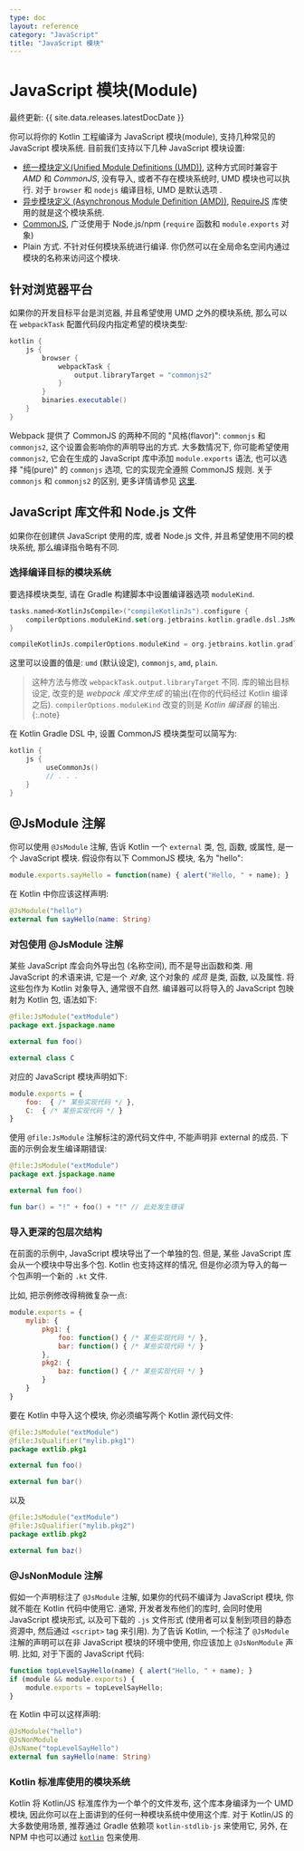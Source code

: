 ```yaml
---
type: doc
layout: reference
category: "JavaScript"
title: "JavaScript 模块"
---
```


# JavaScript 模块(Module)

最终更新: {{ site.data.releases.latestDocDate }}

你可以将你的 Kotlin 工程编译为 JavaScript 模块(module), 支持几种常见的 JavaScript 模块系统.
目前我们支持以下几种 JavaScript 模块设置:

- [统一模块定义(Unified Module Definitions (UMD))](https://github.com/umdjs/umd),
  这种方式同时兼容于 *AMD* 和 *CommonJS*,
  没有导入, 或者不存在模块系统时, UMD 模块也可以执行.
  对于 `browser` 和 `nodejs` 编译目标, UMD 是默认选项 .
- [异步模块定义 (Asynchronous Module Definition (AMD))](https://github.com/amdjs/amdjs-api/wiki/AMD),
  [RequireJS](https://requirejs.org/) 库使用的就是这个模块系统.
- [CommonJS](http://wiki.commonjs.org/wiki/Modules/1.1),
  广泛使用于 Node.js/npm (`require` 函数和 `module.exports` 对象)
- Plain 方式. 不针对任何模块系统进行编译. 你仍然可以在全局命名空间内通过模块的名称来访问这个模块.

## 针对浏览器平台

如果你的开发目标平台是浏览器, 并且希望使用 UMD 之外的模块系统,
那么可以在 `webpackTask` 配置代码段内指定希望的模块类型:

```groovy
kotlin {
    js {
        browser {
            webpackTask {
                output.libraryTarget = "commonjs2"
            }
        }
        binaries.executable()
    }
}

```

Webpack 提供了 CommonJS 的两种不同的 "风格(flavor)": `commonjs` 和 `commonjs2`,
这个设置会影响你的声明导出的方式.
大多数情况下, 你可能希望使用 `commonjs2`, 它会在生成的 JavaScript 库中添加 `module.exports` 语法,
也可以选择 "纯(pure)" 的 `commonjs` 选项, 它的实现完全遵照 CommonJS 规则.
关于 `commonjs` 和 `commonjs2` 的区别, 更多详情请参见 [这里](https://github.com/webpack/webpack/issues/1114).

## JavaScript 库文件和 Node.js 文件

如果你在创建供 JavaScript 使用的库, 或者 Node.js 文件,
并且希望使用不同的模块系统, 那么编译指令略有不同.

### 选择编译目标的模块系统

要选择模块类型, 请在 Gradle 构建脚本中设置编译器选项 `moduleKind`.

<div class="multi-language-sample" data-lang="kotlin">
<div class="sample" markdown="1" mode="kotlin" theme="idea" data-lang="kotlin" data-highlight-only>

```kotlin
tasks.named<KotlinJsCompile>("compileKotlinJs").configure {
    compilerOptions.moduleKind.set(org.jetbrains.kotlin.gradle.dsl.JsModuleKind.MODULE_COMMONJS)
}
```

</div>
</div>

<div class="multi-language-sample" data-lang="groovy">
<div class="sample" markdown="1" mode="groovy" theme="idea" data-lang="groovy">

```groovy
compileKotlinJs.compilerOptions.moduleKind = org.jetbrains.kotlin.gradle.dsl.JsModuleKind.MODULE_COMMONJS
```

</div>
</div>


这里可以设置的值是: `umd` (默认设定), `commonjs`, `amd`, `plain`.

> 这种方法与修改 `webpackTask.output.libraryTarget` 不同.
> 库的输出目标设定, 改变的是 _webpack 库文件生成_ 的输出(在你的代码经过 Kotlin 编译之后).
> `compilerOptions.moduleKind` 改变的则是 _Kotlin 编译器_ 的输出.
{:.note}  

在 Kotlin Gradle DSL 中, 设置 CommonJS 模块类型可以简写为:

```kotlin
kotlin {
    js {
         useCommonJs()
         // . . .
    }
}
```

## @JsModule 注解

你可以使用 `@JsModule` 注解, 告诉 Kotlin 一个 `external` 类, 包, 函数, 或属性, 是一个 JavaScript 模块.
假设你有以下 CommonJS 模块, 名为 "hello":

```javascript
module.exports.sayHello = function(name) { alert("Hello, " + name); }
```

在 Kotlin 中你应该这样声明:

```kotlin
@JsModule("hello")
external fun sayHello(name: String)
```

### 对包使用 @JsModule 注解

某些 JavaScript 库会向外导出包 (名称空间), 而不是导出函数和类.
用 JavaScript 的术语来讲, 它是一个 *对象*, 这个对象的 *成员* 是类, 函数, 以及属性.
将这些包作为 Kotlin 对象导入, 通常很不自然.
编译器可以将导入的 JavaScript 包映射为 Kotlin 包, 语法如下:

```kotlin
@file:JsModule("extModule")
package ext.jspackage.name

external fun foo()

external class C
```

对应的 JavaScript 模块声明如下:

```javascript
module.exports = {
    foo:  { /* 某些实现代码 */ },
    C:  { /* 某些实现代码 */ }
}
```

使用 `@file:JsModule` 注解标注的源代码文件中, 不能声明非 external 的成员.
下面的示例会发生编译期错误:

```kotlin
@file:JsModule("extModule")
package ext.jspackage.name

external fun foo()

fun bar() = "!" + foo() + "!" // 此处发生错误
```

### 导入更深的包层次结构

在前面的示例中, JavaScript 模块导出了一个单独的包.
但是, 某些 JavaScript 库会从一个模块中导出多个包.
Kotlin 也支持这样的情况, 但是你必须为导入的每一个包声明一个新的 `.kt` 文件.

比如, 把示例修改得稍微复杂一点:

```javascript
module.exports = {
    mylib: {
        pkg1: {
            foo: function() { /* 某些实现代码 */ },
            bar: function() { /* 某些实现代码 */ }
        },
        pkg2: {
            baz: function() { /* 某些实现代码 */ }
        }
    }
}
```

要在 Kotlin 中导入这个模块, 你必须编写两个 Kotlin 源代码文件:

```kotlin
@file:JsModule("extModule")
@file:JsQualifier("mylib.pkg1")
package extlib.pkg1

external fun foo()

external fun bar()
```

以及

```kotlin
@file:JsModule("extModule")
@file:JsQualifier("mylib.pkg2")
package extlib.pkg2

external fun baz()
```

### @JsNonModule 注解

假如一个声明标注了 `@JsModule` 注解, 如果你的代码不编译为 JavaScript 模块, 你就不能在 Kotlin 代码中使用它.
通常, 开发者发布他们的库时, 会同时使用 JavaScript 模块形式, 以及可下载的 `.js` 文件形式
(使用者可以复制到项目的静态资源中, 然后通过 `<script>` tag 来引用).
为了告诉 Kotlin, 一个标注了 `@JsModule` 注解的声明可以在非 JavaScript 模块的环境中使用,
你应该加上 `@JsNonModule` 声明.
比如, 对于下面的 JavaScript 代码:

```javascript
function topLevelSayHello(name) { alert("Hello, " + name); }
if (module && module.exports) {
    module.exports = topLevelSayHello;
}
```

在 Kotlin 中可以这样声明:

```kotlin
@JsModule("hello")
@JsNonModule
@JsName("topLevelSayHello")
external fun sayHello(name: String)
```

### Kotlin 标准库使用的模块系统

Kotlin 将 Kotlin/JS 标准库作为一个单个的文件发布, 这个库本身编译为一个 UMD 模块,
因此你可以在上面讲到的任何一种模块系统中使用这个库.
对于 Kotlin/JS 的大多数使用场景, 推荐通过 Gradle 依赖项 `kotlin-stdlib-js` 来使用它,
另外, 在 NPM 中也可以通过 [`kotlin`](https://www.npmjs.com/package/kotlin) 包来使用.
